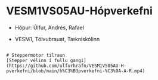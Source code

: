 # VESM1VS05AU-Hópverkefni
- Hópur: Úlfur, Andrés, Rafael   


- VESM1, Tölvubrauat, Tækniskólinn 

~~~

# Steppermotor tilraun
[Stepper vélinn í fullu gangi](https://github.com/ulfurhrafn/VESM1VS05AU-H-pverkefni/blob/main/h%C3%B3pverkefni-%C3%9A-A-R.mp4)
